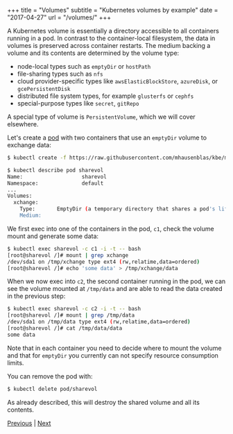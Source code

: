 +++
title = "Volumes"
subtitle = "Kubernetes volumes by example"
date = "2017-04-27"
url = "/volumes/"
+++

A Kubernetes volume is essentially a directory accessible to all containers
running in a pod. In contrast to the container-local filesystem, the data in volumes is preserved across
container restarts. The medium backing a volume and its contents are determined
by the volume type:

- node-local types such as `emptyDir` or `hostPath`
- file-sharing types such as `nfs`
- cloud provider-specific types like `awsElasticBlockStore`, `azureDisk`, or `gcePersistentDisk`
- distributed file system types, for example `glusterfs` or `cephfs`
- special-purpose types like `secret`, `gitRepo`

A special type of volume is `PersistentVolume`, which we will cover elsewhere.

Let's create a [pod](https://github.com/mhausenblas/kbe/blob/master/specs/volumes/pod.yaml)
with two containers that use an `emptyDir` volume to exchange data:

```bash
$ kubectl create -f https://raw.githubusercontent.com/mhausenblas/kbe/master/specs/volumes/pod.yaml

$ kubectl describe pod sharevol
Name:                   sharevol
Namespace:              default
...
Volumes:
  xchange:
    Type:       EmptyDir (a temporary directory that shares a pod's lifetime)
    Medium:
```

We first exec into one of the containers in the pod, `c1`, check the volume mount
and generate some data:

```bash
$ kubectl exec sharevol -c c1 -i -t -- bash
[root@sharevol /]# mount | grep xchange
/dev/sda1 on /tmp/xchange type ext4 (rw,relatime,data=ordered)
[root@sharevol /]# echo 'some data' > /tmp/xchange/data
```

When we now exec into `c2`, the second container running in the pod, we can see
the volume mounted at `/tmp/data` and are able to read the data created in the
previous step:

```bash
$ kubectl exec sharevol -c c2 -i -t -- bash
[root@sharevol /]# mount | grep /tmp/data
/dev/sda1 on /tmp/data type ext4 (rw,relatime,data=ordered)
[root@sharevol /]# cat /tmp/data/data
some data
```

Note that in each container you need to decide where to mount the volume and
that for `emptyDir` you currently can not specify resource consumption limits.

You can remove the pod with:

```bash
$ kubectl delete pod/sharevol
```

As already described, this will destroy the shared volume and all its contents.

[Previous](/ns) | [Next](/secrets)
